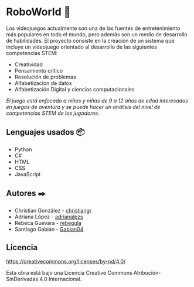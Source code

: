 # RoboWorld 🚀
Los videojuegos actualmente son una de las fuentes de entretenimiento más populares en todo el mundo, pero además son un medio de desarrollo de habilidades.
El proyecto consiste en la creación de un sistema que incluye un videojuego orientado al desarrollo de las siguientes competencias STEM: 
* Creatividad
* Pensamiento crítico
* Resolución de problemas
* Alfabetización de datos
* Alfabetización Digital y ciencias computacionales

_El juego está enfocado a niños y niñas de 9 a 12 años de edad interesados en juegos de aventura y se puede hacer un análisis del nivel de competencias STEM de los jugadores._

## Lenguajes usados 📦
* Python
* C#
* HTML
* CSS
* JavaScript


## Autores ✒️
* Christian González - [christiangr](https://github.com/grchristian)
* Adriana López - [adrianalpzs](https://github.com/adrianalpzs)
* Rebeca Guevara - [rebegula](https://github.com/rebegula)
* Santiago Gabian - [Gabian04](https://github.com/Gabian04)


## Licencia
https://creativecommons.org/licenses/by-nd/4.0/

Esta obra está bajo una Licencia Creative Commons Atribución-SinDerivadas 4.0 Internacional.
